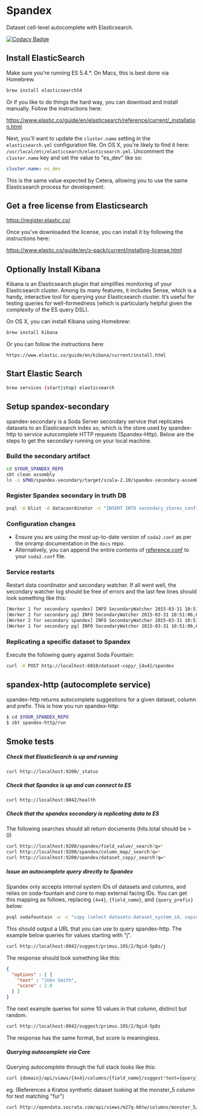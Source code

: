 # Spandex

Dataset cell-level autocomplete with Elasticsearch.

[![Codacy Badge](https://www.codacy.com/project/badge/821a4d00582d4c4b8a4641ee1ee94393)](https://www.codacy.com/public/johnkrah/spandex)

## Install ElasticSearch

Make sure you're running ES 5.4.*. On Macs, this is best done via Homebrew.

``` sh
brew install elasticsearch54
```

Or if you like to do things the hard way, you can download and install manually. Follow the
instructions here:

https://www.elastic.co/guide/en/elasticsearch/reference/current/_installation.html

Next, you'll want to update the `cluster.name` setting in the `elasticsearch.yml` configuration
file. On OS X, you're likely to find it here:
`/usr/local/etc/elasticsearch/elasticsearch.yml`. Uncomment the `cluster.name` key and set the
value to "es_dev" like so:

```yml
cluster.name: es_dev
```

This is the same value expected by Cetera, allowing you to use the same Elasticsearch process for
development.

## Get a free license from Elasticsearch

https://register.elastic.co/

Once you've downloaded the license, you can install it by following the instructions here:

https://www.elastic.co/guide/en/x-pack/current/installing-license.html

## Optionally Install Kibana

Kibana is an Elasticsearch plugin that simplifies monitoring of your Elasticsearch cluster. Among
its many features, it includes Sense, which is a handy, interactive tool for querying your
Elasticsearch cluster. It’s useful for testing queries for well-formedness (which is particularly
helpful given the complexity of the ES query DSL).

On OS X, you can install Kibana using Homebrew:

```sh
brew install kibana
```

Or you can follow the instructions here:

```
https://www.elastic.co/guide/en/kibana/current/install.html
```

## Start Elastic Search

```sh
brew services (start|stop) elasticsearch
```

## Setup spandex-secondary

spandex-secondary is a Soda Server secondary service that replicates datasets to an Elasticsearch
index so, which is the store used by spandex-http to service autocomplete HTTP requests
(Spandex-Http). Below are the steps to get the secondary running on your local machine.

### Build the secondary artifact

```sh
cd $YOUR_SPANDEX_REPO
sbt clean assembly
ln -s $PWD/spandex-secondary/target/scala-2.10/spandex-secondary-assembly-*.jar ~/secondary-stores
```

### Register Spandex secondary in truth DB

```sh
psql -U blist -d datacoordinator -c "INSERT INTO secondary_stores_config (store_id, next_run_time, interval_in_seconds) values ('spandex', now(), 5);"
```

### Configuration changes

* Ensure you are using the most up-to-date version of `soda2.conf` as per the onramp documentation
  in the `docs` repo.
* Alternatively, you can append the entire contents of
  [reference.conf](https://github.com/socrata/spandex/blob/master/spandex-common/src/main/resources/reference.conf)
  to your `soda2.conf` file.

### Service restarts

Restart data coordinator and secondary watcher. If all went well, the secondary watcher log should
be free of errors and the last few lines should look something like this:

```sh
[Worker 1 for secondary spandex] INFO SecondaryWatcher 2015-03-31 10:51:06,661 update-next-runtime: 1ms; [["store-id","spandex"]]
[Worker 2 for secondary pg] INFO SecondaryWatcher 2015-03-31 10:51:06,661 update-next-runtime: 1ms; [["store-id","pg"]]
[Worker 2 for secondary spandex] INFO SecondaryWatcher 2015-03-31 10:51:06,664 update-next-runtime: 30ms; [["store-id","spandex"]]
[Worker 1 for secondary pg] INFO SecondaryWatcher 2015-03-31 10:51:06,664 update-next-runtime: 33ms; [["store-id","pg"]]
```

### Replicating a specific dataset to Spandex

Execute the following query against Soda Fountain:

``` sh
curl -X POST http://localhost:6010/dataset-copy/_{4x4}/spandex
```

## spandex-http (autocomplete service) ##

spandex-http returns autocomplete suggestions for a given dataset, column and prefix. This is how
you run spandex-http:

```sh
$ cd $YOUR_SPANDEX_REPO
$ sbt spandex-http/run
```

## Smoke tests
##### Check that ElasticSearch is up and running

```sh
curl http://localhost:9200/_status
```

##### Check that Spandex is up and can connect to ES

```sh
curl http://localhost:8042/health
```

##### Check that the spandex secondary is replicating data to ES

The following searches should all return documents (hits.total should be > 0)

```sh
curl http://localhost:9200/spandex/field_value/_search?q=*
curl http://localhost:9200/spandex/column_map/_search?q=*
curl http://localhost:9200/spandex/dataset_copy/_search?q=*
```

##### Issue an autocomplete query directly to Spandex

Spandex only accepts internal system IDs of datasets and columns, and relies on soda-fountain and
core to map external facing IDs. You can get this mapping as follows, replacing `{4x4}`,
`{field_name}`, and `{query_prefix}` below:

```sh
psql sodafountain -w -c "copy (select datasets.dataset_system_id, copies.copy_number, columns.column_id from datasets inner join columns on datasets.dataset_system_id = columns.dataset_system_id inner join dataset_copies as copies on copies.dataset_system_id = datasets.dataset_system_id where datasets.resource_name = '_{4x4}' and columns.column_name = '{field_name}' order by copies.copy_number desc limit 1) to stdout with delimiter as '/'" | awk '{print "http://localhost:8042/suggest/" $0 "/{query_prefix}"}'
```

This should output a URL that you can use to query spandex-http. The example below queries for
values starting with "j".

```sh
curl http://localhost:8042/suggest/primus.195/2/9gid-5p8z/j
```

The response should look something like this:

```json
{
  "options" : [ {
    "text" : "John Smith",
    "score" : 2.0
  } ]
}
```

The next example queries for some 10 values in that column, distinct but random.

```sh
curl http://localhost:8042/suggest/primus.195/2/9gid-5p8z
```

The response has the same format, but score is meaningless.

##### Querying autocomplete via Core

Querying autocomplete through the full stack looks like this: 

```sh
curl {domain}/api/views/{4x4}/columns/{field_name}/suggest?text={query}
```

eg. (References a Kratos synthetic dataset looking at the monster_5 column for text matching "fur")

```sh
curl http://opendata.socrata.com/api/views/m27q-b6tw/columns/monster_5/suggest?text=fur
```
